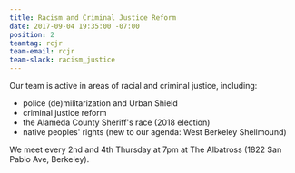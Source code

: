 ```yaml
---
title: Racism and Criminal Justice Reform
date: 2017-09-04 19:35:00 -07:00
position: 2
teamtag: rcjr
team-email: rcjr
team-slack: racism_justice
---
```


Our team is active in areas of racial and criminal justice, including:

- police (de)militarization and Urban Shield
- criminal justice reform
- the Alameda County Sheriff's race (2018 election)
- native peoples' rights (new to our agenda: West Berkeley Shellmound)

We meet every 2nd and 4th Thursday at 7pm at The Albatross (1822 San Pablo Ave, Berkeley). 

